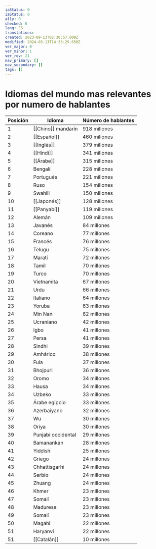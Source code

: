 ```yaml
---
iaStatus: 0
iaStatus: 0
a11y: 0
checked: 0
lang: ES
translations: 
created: 2023-09-13T02:30:57.000Z
modified: 2024-03-13T14:33:29.650Z
ver_major: 0
ver_minor: 1
ver_rev: 21
nav_primary: []
nav_secondary: []
tags: []
---
```

# Idiomas del mundo mas relevantes por numero de hablantes

  
| Posición | Idioma | Número de hablantes |
| --- | --- | --- |
| 1 | [[Chino]] mandarín | 918 millones |
| 2 | [[Español]] | 460 millones |
| 3 | [[Inglés]] | 379 millones |
| 4 | [[Hindi]] | 341 millones |
| 5 | [[Árabe]] | 315 millones |
| 6 | Bengalí | 228 millones |
| 7 | Portugués | 221 millones |
| 8 | Ruso | 154 millones |
| 9 | Swahili | 150 millones |
| 10 | [[Japonés]] | 128 millones |
| 11 | [[Panyabí]] | 119 millones |
| 12 | Alemán | 109 millones |
| 13 | Javanés | 84 millones |
| 14 | Coreano | 77 millones |
| 15 | Francés | 76 millones |
| 16 | Telugu | 75 millones |
| 17 | Maratí | 72 millones |
| 18 | Tamil | 70 millones |
| 19 | Turco | 70 millones |
| 20 | Vietnamita | 67 millones |
| 21 | Urdu | 66 millones |
| 22 | Italiano | 64 millones |
| 23 | Yoruba | 63 millones |
| 24 | Min Nan | 62 millones |
| 25 | Ucraniano | 42 millones |
| 26 | Igbo | 41 millones |
| 27 | Persa | 41 millones |
| 28 | Sindhi | 39 millones |
| 29 | Amhárico | 38 millones |
| 30 | Fula | 37 millones |
| 31 | Bhojpuri | 36 millones |
| 32 | Oromo | 34 millones |
| 33 | Hausa | 34 millones |
| 34 | Uzbeko | 33 millones |
| 35 | Árabe egipcio | 33 millones |
| 36 | Azerbaiyano | 32 millones |
| 37 | Wu | 30 millones |
| 38 | Oriya | 30 millones |
| 39 | Punjabi occidental | 29 millones |
| 40 | Bamanankan | 28 millones |
| 41 | Yiddish | 25 millones |
| 42 | Griego | 24 millones |
| 43 | Chhattisgarhi | 24 millones |
| 44 | Serbio | 24 millones |
| 45 | Zhuang | 24 millones |
| 46 | Khmer | 23 millones |
| 47 | Somalí | 23 millones |
| 48 | Madurese | 23 millones |
| 49 | Somalí | 23 millones |
| 50 | Magahi | 22 millones |
| 51 | Haryanvi | 22 millones |
| 51 | [[Catalán]] | 10 millones |
